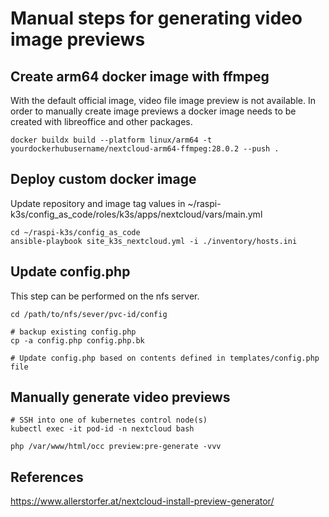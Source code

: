 # Manual steps for generating video image previews
## Create arm64 docker image with ffmpeg
With the default official image, video file image preview is not available. In order to manually create image previews a docker image needs to be created with libreoffice and other packages.

```shell
docker buildx build --platform linux/arm64 -t yourdockerhubusername/nextcloud-arm64-ffmpeg:28.0.2 --push .
```

## Deploy custom docker image
Update repository and image tag values in ~/raspi-k3s/config_as_code/roles/k3s/apps/nextcloud/vars/main.yml

```shell
cd ~/raspi-k3s/config_as_code
ansible-playbook site_k3s_nextcloud.yml -i ./inventory/hosts.ini
```

## Update config.php
This step can be performed on the nfs server.

```shell
cd /path/to/nfs/sever/pvc-id/config

# backup existing config.php
cp -a config.php config.php.bk

# Update config.php based on contents defined in templates/config.php file
```

## Manually generate video previews
```shell
# SSH into one of kubernetes control node(s)
kubectl exec -it pod-id -n nextcloud bash

php /var/www/html/occ preview:pre-generate -vvv
```

## References
https://www.allerstorfer.at/nextcloud-install-preview-generator/


